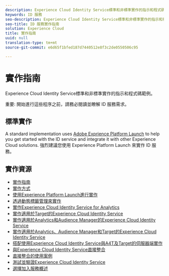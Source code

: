 ```yaml
---
description: Experience Cloud Identity Service標準和非標準實作的指示和程式碼範例。
keywords: ID 服務
seo-description: Experience Cloud Identity Service標準和非標準實作的指示和程式碼範例。
seo-title: ID 服務實作指南
solution: Experience Cloud
title: 實作指南
uuid: null
translation-type: tm+mt
source-git-commit: e6d65f1bfed187d7440512e8f3c2de0550506c95

---
```



# 實作指南

Experience Cloud Identity Service標準和非標準實作的指示和程式碼範例。

重要: 開始進行這些程序之前，請務必閱讀並瞭解 ID 服務需求。

## 標準實作

A standard implementation uses [Adobe Exprience Platform Launch](https://docs.adobelaunch.com/) to help you get started with the ID service and integrate it with other Experience Cloud solutions. 強烈建議您使用 Experience Platform Launch 來實作 ID 服務。

## 實作資源

* [實作指南](implementation-guides.md)
* [實作方式](implementation-methods.md)
* [使用Experience Platform Launch進行實作](ecid-implement-with-launch.md)
* [透過動態標籤管理來實作](standard.md)
* [實作Experience Cloud Identity Service for Analytics](setup-analytics.md)
* [實作適用於Target的Experience Cloud Identity Service](setup-target.md)
* [實作適用於Analytics和Audience Manager的Experience Cloud Identity Service](setup-aam-analytics.md)
* [實作適用於Analytics、Audience Manager和Target的Experience Cloud Identity Service](setup-aam-analytics-target.md)
* [搭配使用Experience Cloud Identity Service與A4T及Target的伺服器端實作](ecid-a4t-target.md)
* [與Experience Cloud Identity Service直接整合](direct-integration.md)
* [直接整合的使用案例](direct-integration-examples.md)
* [測試並驗證Experience Cloud Identity Service](test-verify.md)
* [選擇加入服務概述](opt-in-service/optin-overview.md)
